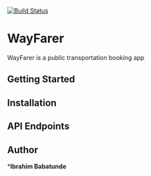[![Build Status](https://travis-ci.org/manlikezlatan/WayFarer.svg?branch=develop)](https://travis-ci.org/manlikezlatan/WayFarer)

# WayFarer
WayFarer is a public transportation booking app

## Getting Started


## Installation


## API Endpoints


## Author
***Ibrahim Babatunde**
